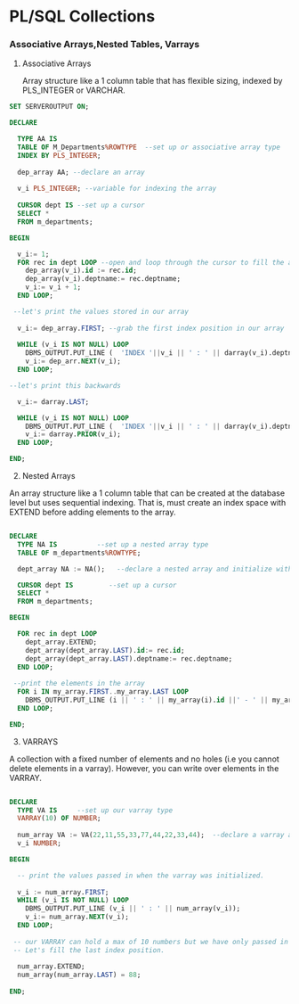 # PL/SQL Collections

### Associative Arrays,Nested Tables, Varrays

1. Associative Arrays 
 
   Array structure like a 1 column table that has flexible sizing, indexed by PLS_INTEGER or VARCHAR.

```SQL
SET SERVEROUTPUT ON;

DECLARE

  TYPE AA IS
  TABLE OF M_Departments%ROWTYPE  --set up or associative array type 
  INDEX BY PLS_INTEGER;
    
  dep_array AA; --declare an array
    
  v_i PLS_INTEGER; --variable for indexing the array
    
  CURSOR dept IS --set up a cursor 
  SELECT *
  FROM m_departments;

BEGIN

  v_i:= 1;
  FOR rec in dept LOOP --open and loop through the cursor to fill the array
    dep_array(v_i).id := rec.id;
    dep_array(v_i).deptname:= rec.deptname;
    v_i:= v_i + 1;
  END LOOP;

 --let's print the values stored in our array
 
  v_i:= dep_array.FIRST; --grab the first index position in our array
 
  WHILE (v_i IS NOT NULL) LOOP
    DBMS_OUTPUT.PUT_LINE (  'INDEX '||v_i || ' : ' || darray(v_i).deptname);
    v_i:= dep_arr.NEXT(v_i);
  END LOOP;

--let's print this backwards

  v_i:= darray.LAST;

  WHILE (v_i IS NOT NULL) LOOP
    DBMS_OUTPUT.PUT_LINE (  'INDEX '||v_i || ' : ' || darray(v_i).deptname);
    v_i:= darray.PRIOR(v_i);
  END LOOP;

END;

```
2. Nested Arrays
 
 An array structure like a 1 column table that can be created at the database level but uses sequential indexing. 
 That is, must create an index space with EXTEND before adding elements to the array.

```SQL

DECLARE
  TYPE NA IS          --set up a nested array type
  TABLE OF m_departments%ROWTYPE;

  dept_array NA := NA();   --declare a nested array and initialize with constructor

  CURSOR dept IS         --set up a cursor 
  SELECT *
  FROM m_departments;

BEGIN

  FOR rec in dept LOOP    
    dept_array.EXTEND;      
    dept_array(dept_array.LAST).id:= rec.id;  
    dept_array(dept_array.LAST).deptname:= rec.deptname;  
  END LOOP;
 
 --print the elements in the array
  FOR i IN my_array.FIRST..my_array.LAST LOOP
    DBMS_OUTPUT.PUT_LINE (i || ' : ' || my_array(i).id ||' - ' || my_array(i).deptname);
  END LOOP;

END;

```

3. VARRAYS

  A collection with a fixed number of elements and no holes (i.e you cannot delete elements in a varray).
  However, you can write over elements in the VARRAY.

```SQL

DECLARE
  TYPE VA IS     --set up our varray type
  VARRAY(10) OF NUMBER;
  
  num_array VA := VA(22,11,55,33,77,44,22,33,44);  --declare a varray and initialize with numbers.
  v_i NUMBER;

BEGIN 

  -- print the values passed in when the varray was initialized.
   
  v_i := num_array.FIRST;
  WHILE (v_i IS NOT NULL) LOOP
    DBMS_OUTPUT.PUT_LINE (v_i || ' : ' || num_array(v_i));
    v_i:= num_array.NEXT(v_i);    
  END LOOP;  
 
 -- our VARRAY can hold a max of 10 numbers but we have only passed in 9 numbers. 
 -- Let's fill the last index position.
  
  num_array.EXTEND;
  num_array(num_array.LAST) = 88;  
  
END;
```




